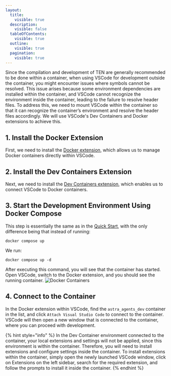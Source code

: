 ```yaml
---
layout:
  title:
    visible: true
  description:
    visible: false
  tableOfContents:
    visible: true
  outline:
    visible: true
  pagination:
    visible: true
---
```


Since the compilation and development of TEN are generally recommended to be done within a container, when using VSCode for development outside the container, you might encounter issues where symbols cannot be resolved. This issue arises because some environment dependencies are installed within the container, and VSCode cannot recognize the environment inside the container, leading to the failure to resolve header files.
To address this, we need to mount VSCode within the container so that it can recognize the container’s environment and resolve the header files accordingly. We will use VSCode's Dev Containers and Docker extensions to achieve this.

## 1. Install the Docker Extension
First, we need to install the [Docker extension](https://marketplace.visualstudio.com/items?itemName=ms-azuretools.vscode-docker), which allows us to manage Docker containers directly within VSCode.

## 2. Install the Dev Containers Extension
Next, we need to install the [Dev Containers extension](https://marketplace.visualstudio.com/items?itemName=ms-vscode-remote.remote-containers), which enables us to connect VSCode to Docker containers.

## 3. Start the Development Environment Using Docker Compose
This step is essentially the same as in the [Quick Start](https://doc.theten.ai/getting-started/quickstart), with the only difference being that instead of running:

```shell
docker compose up
```
We run:
```shell
docker compose up -d
```

After executing this command, you will see that the container has started. Open VSCode, switch to the Docker extension, and you should see the running container.
![Docker Containers](./images/docker_containers.png)

## 4. Connect to the Container
In the Docker extension within VSCode, find the `astra_agents_dev` container in the list, and click `Attach Visual Studio Code` to connect to the container. VSCode will then open a new window that is connected to the container, where you can proceed with development.

{% hint style="info" %}
In the Dev Container environment connected to the container, your local extensions and settings will not be applied, since this environment is within the container. Therefore, you will need to install extensions and configure settings inside the container. To install extensions within the container, simply open the newly launched VSCode window, click on Extensions on the left sidebar, search for the required extension, and follow the prompts to install it inside the container.
{% endhint %}